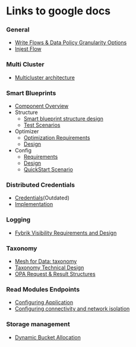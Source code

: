 # Links to google docs

### General 
- [Write Flows & Data Policy Granularity Options](https://docs.google.com/document/d/1rQ4ykFfOZ4mfD6rrd1XgInKSiJ0DPBoHu9xwawJecFI/edit)
- [Injest Flow](https://docs.google.com/document/d/1j5NBs-xN8y8hxM01g2ZwgGvROQGIV-yqk-LwbJsfUoo/edit)

### Multi Cluster
- [Multicluster architecture](https://docs.google.com/document/d/1r5VLIqV07YharGTlaN7-Dbo33Mdy7AgEg29ArqmKSTo/edit)

### Smart Blueprints
- [Component Overview](https://docs.google.com/document/d/19JBTm3UOJ7K2MJcItRw3ViKcAd2jiobh8_-xUlQT42A/edit#heading=h.eglyswnpsl1n)
- Structure 
  - [Smart blueprint structure design](https://docs.google.com/document/d/1Qu5OwiozPy5dr2l75FBPbzZsRygUkLSKD0tJ74Wzfws/edit#heading=h.iahrcyqumdcr)
  - [Test Scenarios](https://docs.google.com/document/d/1vsiFiVvc2Al8dIN5TopHZPd43-fkpCFT1qgS97hqSvA/edit)
- Optimizer 
  - [Optimization Requirements](https://docs.google.com/document/d/1eYxi3tiH4peOnzs74KyAXuCvP8NKhGLkQkRJRSGgRxg/edit#heading=h.lt47hx98pfln)
  - [Design](https://docs.google.com/document/d/171TWD3FPEV-ZNoO_f8vQQoj-EV-wy6kuq6IyQn6QPPY/edit#heading=h.o9149roj6q02)
- Config 
  - [Requirements](https://docs.google.com/document/d/1xG5kQOYMs6OzovUVOzh9t_c68QlaGtRDCpo34dCm-nA/edit)
  - [Design](https://docs.google.com/document/d/1l7TmlacPjXGQJ_83OiJHYa40P_SL-YiQgxAcZqzyr_M/edit)
  - [QuickStart Scenario](https://docs.google.com/document/d/1Tt8OEDifGJmmtzGmr9yloTHhtEjdPw2g6Io6aHeTeYg/edit#heading=h.awukm0nz77st)

### Distributed Credentials
- [Credentials](https://docs.google.com/document/d/1MA9Oa1aqUidTSBEh79lF8KL6pOhxChbVnD5wjyhAYec/edit#heading=h.lt47hx98pfln)(Outdated)
- [Implementation](https://docs.google.com/document/d/1zcEMm-geg6QrSrIYuJxgFCDVdXiGNQVB65Llv3i_02s/edit#heading=h.img5h5xmx8ok)

### Logging
- [Fybrik Visibility Requirements and Design](https://docs.google.com/document/d/1x3Jnp3CIN6YhJKtWM1uIimaw9-q6Hb9M7LqkazmBRBo/edit)

### Taxonomy
- [Mesh for Data: taxonomy](https://docs.google.com/document/d/1sfdcNI6PTIYWsSIznpNqJNQCdVaVFchYB2vljzUrlew/edit#heading=h.img5h5xmx8ok)
- [Taxonomy Technical Design](https://docs.google.com/document/d/1J7f8co97C5AXtpbgUKlSPCDMU60lkYmQnDEbx-aKuOM/edit)
- [OPA Request & Result Structures](https://docs.google.com/document/d/1YjMWZyZd9rQvRU8TcQzg6E1zCYfA_cZ5wuUCJier4oA/edit#heading=h.px96c317wfnw)

### Read Modules Endpoints
- [Configuring Application](https://docs.google.com/document/d/10qL_sUBqbSmPww1GQ76ON8KjQjFVByU3aXarmCx9uHA/edit)
- [Configuring connectivity and network isolation](https://docs.google.com/document/d/1KzkzzE4BnxnZb6PEiJOK3ol3bygt8N24z7V8CfV0Pd8/edit)

### Storage management
- [Dynamic Bucket Allocation](https://docs.google.com/document/d/1PzaQtED9NUq10REfxl0wMFOl247SKc0XvAUHpxjSYjY/edit#heading=h.img5h5xmx8ok)